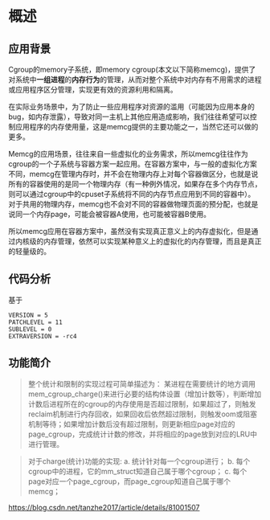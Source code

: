 
# 概述

## 应用背景

Cgroup的memory子系统，即memory cgroup(本文以下简称memcg)，提供了对系统中**一组进程**的**内存行为**的管理，从而对整个系统中对内存有不用需求的进程或应用程序区分管理，实现更有效的资源利用和隔离。

在实际业务场景中，为了防止一些应用程序对资源的滥用（可能因为应用本身的bug，如内存泄露），导致对同一主机上其他应用造成影响，我们往往希望可以控制应用程序的内存使用量，这是memcg提供的主要功能之一，当然它还可以做的更多。

Memcg的应用场景，往往来自一些虚拟化的业务需求，所以memcg往往作为cgroup的一个子系统与容器方案一起应用。在容器方案中，与一般的虚拟化方案不同，memcg在管理内存时，并不会在物理内存上对每个容器做区分，也就是说所有的容器使用的是同一个物理内存（有一种例外情况，如果存在多个内存节点，则可以通过cgroup中的cpuset子系统将不同的内存节点应用到不同的容器中）。对于共用的物理内存，memcg也不会对不同的容器做物理页面的预分配，也就是说同一个内存page，可能会被容器A使用，也可能被容器B使用。

所以memcg应用在容器方案中，虽然没有实现真正意义上的内存虚拟化，但是通过内核级的内存管理，依然可以实现某种意义上的虚拟化的内存管理，而且是真正的轻量级的。

## 代码分析

基于

```
VERSION = 5
PATCHLEVEL = 11
SUBLEVEL = 0
EXTRAVERSION = -rc4
```

## 功能简介






> 整个统计和限制的实现过程可简单描述为：
>某进程在需要统计的地方调用mem_cgroup_charge()来进行必要的结构体设置（增加计数等），判断增加计数后进程所在的cgroup的内存使用是否超过限制，如果超过了，则触发reclaim机制进行内存回收，如果回收后依然超过限制，则触发oom或阻塞机制等待；如果增加计数后没有超过限制，则更新相应page对应的page_cgroup，完成统计计数的修改，并将相应的page放到对应的LRU中进行管理。


>对于charge(统计)功能的实现:
>a. 统计针对每一个cgroup进行；
>b. 每个cgroup中的进程，它的mm_struct知道自己属于哪个cgroup；
>c. 每个page对应一个page_cgroup，而page_cgroup知道自己属于哪个memcg；





https://blog.csdn.net/tanzhe2017/article/details/81001507